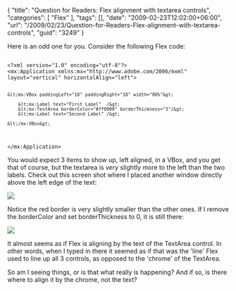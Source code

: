 {
	"title": "Question for Readers: Flex alignment with textarea controls",
	"categories": [
		"Flex"
	],
	"tags": [],
	"date": "2009-02-23T12:02:00+06:00",
	"url": "/2009/02/23/Question-for-Readers-Flex-alignment-with-textarea-controls",
	"guid": "3249"
}

Here is an odd one for you. Consider the following Flex code:

<code>
&lt;?xml version="1.0" encoding="utf-8"?&gt;
&lt;mx:Application xmlns:mx="http://www.adobe.com/2006/mxml" layout="vertical" horizontalAlign="left"&gt;
	
	&lt;mx:VBox paddingLeft="10" paddingRight="10" width="80%"&gt;
		
		&lt;mx:Label text="First Label"  /&gt;
		&lt;mx:TextArea borderColor="#ff0000" borderThickness="3"/&gt;
		&lt;mx:Label text="Second Label" /&gt;

	&lt;/mx:VBox&gt;
	
&lt;/mx:Application&gt;
</code>

You would expect 3 items to show up, left aligned, in a VBox, and you get that of course, but the textarea is <i>very</i> slightly more to the left than the two labels. Check out this screen shot where I placed another window directly above the left edge of the text:

<img src="http://static.raymondcamden.com/images//Picture 141.png">

Notice the red border is very slightly smaller than the other ones. If I remove the borderColor and set borderThickness to 0, it is still there:

<img src="http://static.raymondcamden.com/images/cfjedi//Picture 221.png">

It almost seems as if Flex is aligning by the text of the TextArea control. In other words, when I typed in there it seemed as if that was the 'line' Flex used to line up all 3 controls, as opposed to the 'chrome' of the TextArea.

So am I seeing things, or is that what really is happening? And if so, is there where to align it by the chrome, not the text?